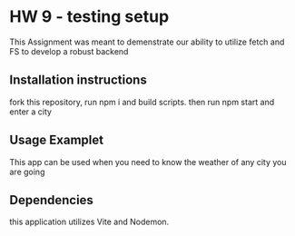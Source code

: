 # HW 9 - testing setup
This Assignment was meant to demenstrate our ability to utilize fetch and FS to develop a robust backend

## Installation instructions
fork this repository, run npm i and build scripts. then run npm start and enter a city

## Usage Examplet
This app can be used when you need to know the weather of any city you are going

## Dependencies 
this application utilizes Vite and Nodemon.